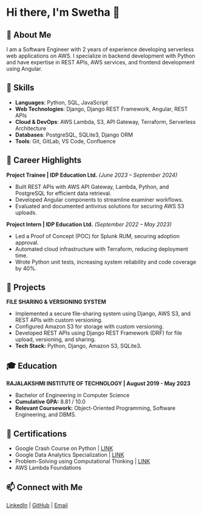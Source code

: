 # Hi there, I'm Swetha 👋  

## 🚀 About Me  
I am a Software Engineer with 2 years of experience developing serverless web applications on AWS. I specialize in backend development with Python and have expertise in REST APIs, AWS services, and frontend development using Angular.  

## 🔧 Skills
- **Languages**: Python, SQL, JavaScript  
- **Web Technologies**: Django, Django REST Framework, Angular, REST APIs  
- **Cloud & DevOps**: AWS Lambda, S3, API Gateway, Terraform, Serverless Architecture  
- **Databases**: PostgreSQL, SQLite3, Django ORM  
- **Tools**: Git, GitLab, VS Code, Confluence  

## 💼 Career Highlights
**Project Trainee | IDP Education Ltd.** *(June 2023 – September 2024)*  
- Built REST APIs with AWS API Gateway, Lambda, Python, and PostgreSQL for efficient data retrieval.  
- Developed Angular components to streamline examiner workflows.  
- Evaluated and documented antivirus solutions for securing AWS S3 uploads.  

**Project Intern | IDP Education Ltd.** *(September 2022 – May 2023)*  
- Led a Proof of Concept (POC) for Splunk RUM, securing adoption approval.  
- Automated cloud infrastructure with Terraform, reducing deployment time.  
- Wrote Python unit tests, increasing system reliability and code coverage by 40%.  

## 🔨 Projects  
**FILE SHARING & VERSIONING SYSTEM**  
- Implemented a secure file-sharing system using Django, AWS S3, and REST APIs with custom versioning. 
- Configured Amazon S3 for storage with custom versioning. 
- Developed REST APIs using Django REST Framework DRF for file upload, versioning, and sharing. 
- **Tech Stack:** Python, Django, Amazon S3, SQLite3.  

## 🎓 Education  
**RAJALAKSHMI INSTITUTE OF TECHNOLOGY | August 2019 - May 2023**
- Bachelor of Engineering in Computer Science  
- **Cumulative GPA:** 8.81 / 10.0 
- **Relevant Coursework:** Object-Oriented Programming, Software Engineering, and DBMS. 

## 📜 Certifications  
- Google Crash Course on Python | [LINK](https://coursera.org/share/b5a8aa9123b7597537d6519be930e1b5)
- Google Data Analytics Specialization | [LINK](https://coursera.org/share/30ee73088dd2a197fb3efb973eeb0689)
- Problem-Solving using Computational Thinking | [LINK](https://coursera.org/share/57d04931ad20b49df718cca70771f4b1)
- AWS Lambda Foundations 

## 📫 Connect with Me  
[LinkedIn](https://www.linkedin.com/in/sr-swetha/) | [GitHub](https://github.com/swethasridhar0509) | [Email](mailto:swethasridhar.er@gmail.com)  
